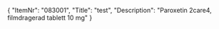 {
  "ItemNr": "083001",
  "Title": "test",
  "Description": "Paroxetin 2care4, filmdragerad tablett 10 mg"
}